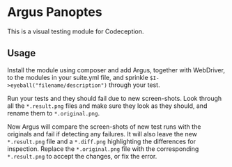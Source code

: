 
Argus Panoptes
==============

This is a visual testing module for Codeception.

Usage
-----

Install the module using composer and add Argus, together with
WebDriver, to the modules in your suite.yml file, and sprinkle
`$I->eyeball("filename/description")`  through your test.

Run your tests and they should fail due to new screen-shots. Look
through all the `*.result.png` files and make sure they look as they
should, and rename them to `*.original.png`.

Now Argus will compare the screen-shots of new test runs with the
originals and fail if detecting any failures. It will also leave the
new `*.result.png` file and a `*.diff.png` highlighting the
differences for inspection. Replace the `*.original.png` file with the
corresponding `*.result.png` to accept the changes, or fix the error.

